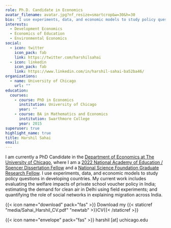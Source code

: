 ```yaml
---
role: Ph.D. Candidate in Economics
avatar_filename: avatar.jpg?nf_resize=smartcrop&w=30&h=30
bio: "I use experiments, data, and economic models to study policy questions in developing countries."
interests:
  - Development Economics
  - Economics of Education
  - Environmental Economics
social:
  - icon: twitter
    icon_pack: fab
    link: https://twitter.com/harshilsahai
  - icon: linkedin
    icon_pack: fab
    link: https://www.linkedin.com/in/harshil-sahai-ba52ba46/
organizations:
  - name: University of Chicago
    url: ""
education:
  courses:
    - course: PhD in Economics
      institution: University of Chicago
      year: ""
    - course: BA in Mathematics and Economics
      institution: Swarthmore College
      year: 2015
superuser: true
highlight_name: true
title: Harshil Sahai
email: 
---
```

I am currently a PhD Candidate in the [Department of Economics at The University of Chicago](https://economics.uchicago.edu), where I am a [2022 National Academy of Education / Spencer Dissertation Fellow](https://naeducation.org/2022-naed-spencer-dissertation-fellows/) and a [National Science Foundation Graduate Research Fellow](https://www.nsfgrfp.org). I use experiments, data, and economic models to study policy questions in developing countries. My current work includes evaluating the welfare impacts of private school voucher policy in India; estimating the demand for clean air in Delhi using field experiments; and quantifying the role of social networks in explaining migration across India.

{{< icon name="download" pack="fas" >}} Download my {{< staticref "media/Sahai_Harshil_CV.pdf" "newtab" >}}CV{{< /staticref >}}

{{< icon name="envelope" pack="fas" >}} harshil [at] uchicago.edu
